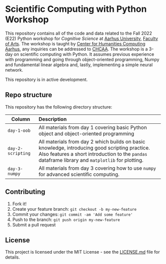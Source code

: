 # Scientific Computing with Python Workshop
This repository contains all of the code and data related to the Fall 2022 (E22) Python workshop for _Cognitive Science_ at [Aarhus University](https://international.au.dk/), [Faculty of Arts](https://arts.au.dk/en/). The workshop is taught by [Center for Humanities Computing Aarhus](https://chcaa.io/#/), any inquiries can be addressed to [CHCAA](mailto:chcaa@cas.au.dk?subject=[PftHe21]%20Student%20Inquiry). The workshop is a 3-day on scientific computing with Python. It assumes previous experience with programming and going through object-oriented programming, Numpy and fundamental linear algebra and, lastly, implementing a simple neural network.

This repository is in active development. 

## Repo structure

This repository has the following directory structure:

| Column | Description|
|--------|:-----------|
`day-1-oob`| All materials from day 1 covering basic Python object and object-oriented programming
`day-2-scripting`| All materials from day 2 which builds on basic knowledge, introducing good scripting practice. Also features a short introduction to the ```pandas``` dataframe library and ```matplotlib``` for plotting.
`day-3-numpy`| All materials from day 3 covering how to use ```numpy``` for advanced scientific computing.

## Contributing

1. Fork it!
2. Create your feature branch: `git checkout -b my-new-feature`
3. Commit your changes: `git commit -am 'Add some feature'`
4. Push to the branch: `git push origin my-new-feature`
5. Submit a pull request

## License

This project is licensed under the MIT License - see the [LICENSE.md](LICENSE.md) file for details.
